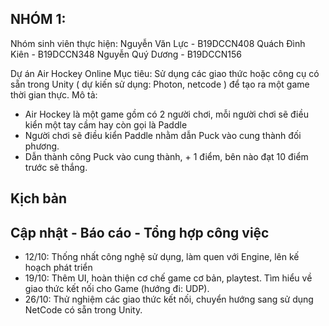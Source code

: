 NHÓM 1:
--------------
Nhóm sinh viên thực hiện: Nguyễn Văn Lực - B19DCCN408
                          Quách Đình Kiên - B19DCCN348
                          Nguyễn Quý Dương - B19DCCN156
                          

Dự án Air Hockey Online
Mục tiêu: Sử dụng các giao thức hoặc công cụ có sẵn trong Unity ( dự kiến sử dụng: Photon, netcode ) để tạo ra một game thời gian thực. 
Mô tả:
 - Air Hockey là một game gồm có 2 người chơi, mỗi người chơi sẽ điều kiển một tay cầm hay còn gọi là Paddle
 - Người chơi sẽ điều kiển Paddle nhằm dẫn Puck vào cung thành đối phương.
 - Dẫn thành công Puck vào cung thành, + 1 điểm, bên nào đạt 10 điểm trước sẽ thắng.
 
 Kịch bản
 --------------
 
 Cập nhật - Báo cáo - Tổng hợp công việc
 ---------
  - 12/10: Thống nhất công nghệ sử dụng, làm quen với Engine, lên kế hoạch phát triển
  - 19/10: Thêm UI, hoàn thiện cơ chế game cơ bản, playtest. Tìm hiểu về giao thức kết nối cho Game (hướng đi: UDP).
  - 26/10: Thử nghiệm các giao thức kết nối, chuyển hướng sang sử dụng NetCode có sẵn trong Unity.
